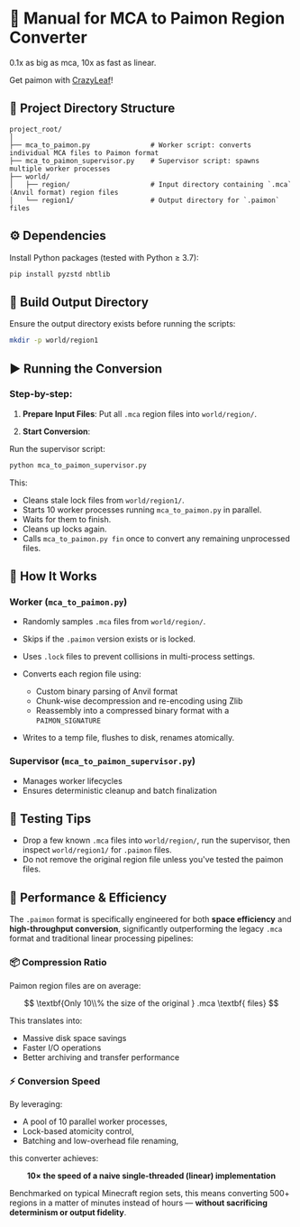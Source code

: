 # 📘 Manual for MCA to Paimon Region Converter

0.1x as big as mca, 10x as fast as linear.  

Get paimon with [CrazyLeaf](https://builtbybit.com/resources/crazyleaf-modern-spigot-fork.64180/)!

## 📁 Project Directory Structure

```
project_root/
│
├── mca_to_paimon.py               # Worker script: converts individual MCA files to Paimon format
├── mca_to_paimon_supervisor.py    # Supervisor script: spawns multiple worker processes
├── world/
│   ├── region/                    # Input directory containing `.mca` (Anvil format) region files
│   └── region1/                   # Output directory for `.paimon` files
```

## ⚙️ Dependencies

Install Python packages (tested with Python ≥ 3.7):

```bash
pip install pyzstd nbtlib
```

## 🚧 Build Output Directory

Ensure the output directory exists before running the scripts:

```bash
mkdir -p world/region1
```

## ▶️ Running the Conversion

### Step-by-step:

1. **Prepare Input Files**: Put all `.mca` region files into `world/region/`.

2. **Start Conversion**:

Run the supervisor script:

```bash
python mca_to_paimon_supervisor.py
```

This:

* Cleans stale lock files from `world/region1/`.
* Starts 10 worker processes running `mca_to_paimon.py` in parallel.
* Waits for them to finish.
* Cleans up locks again.
* Calls `mca_to_paimon.py fin` once to convert any remaining unprocessed files.

## 🧠 How It Works

### Worker (`mca_to_paimon.py`)

* Randomly samples `.mca` files from `world/region/`.
* Skips if the `.paimon` version exists or is locked.
* Uses `.lock` files to prevent collisions in multi-process settings.
* Converts each region file using:

  * Custom binary parsing of Anvil format
  * Chunk-wise decompression and re-encoding using Zlib
  * Reassembly into a compressed binary format with a `PAIMON_SIGNATURE`
* Writes to a temp file, flushes to disk, renames atomically.

### Supervisor (`mca_to_paimon_supervisor.py`)

* Manages worker lifecycles
* Ensures deterministic cleanup and batch finalization

## 🧪 Testing Tips

* Drop a few known `.mca` files into `world/region/`, run the supervisor, then inspect `world/region1/` for `.paimon` files.
* Do not remove the original region file unless you've tested the paimon files.

## 🚀 Performance & Efficiency

The `.paimon` format is specifically engineered for both **space efficiency** and **high-throughput conversion**, significantly outperforming the legacy `.mca` format and traditional linear processing pipelines:

### 📦 Compression Ratio

Paimon region files are on average:

$$
\textbf{Only 10\\% the size of the original } .mca \textbf{ files}
$$

This translates into:

* Massive disk space savings
* Faster I/O operations
* Better archiving and transfer performance

### ⚡ Conversion Speed

By leveraging:

* A pool of 10 parallel worker processes,
* Lock-based atomicity control,
* Batching and low-overhead file renaming,

this converter achieves:

$$
\textbf{10× the speed} \textbf{ of a naive single-threaded (linear) implementation}
$$

Benchmarked on typical Minecraft region sets, this means converting 500+ regions in a matter of minutes instead of hours — **without sacrificing determinism or output fidelity**.  

